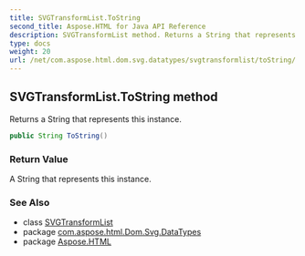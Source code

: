 ```yaml
---
title: SVGTransformList.ToString
second_title: Aspose.HTML for Java API Reference
description: SVGTransformList method. Returns a String that represents this instance
type: docs
weight: 20
url: /net/com.aspose.html.dom.svg.datatypes/svgtransformlist/toString/
---
```

## SVGTransformList.ToString method

Returns a String that represents this instance.

```java
public String ToString()
```

### Return Value

A String that represents this instance.

### See Also

* class [SVGTransformList](../)
* package [com.aspose.html.Dom.Svg.DataTypes](../../svgtransformlist/)
* package [Aspose.HTML](../../../)
